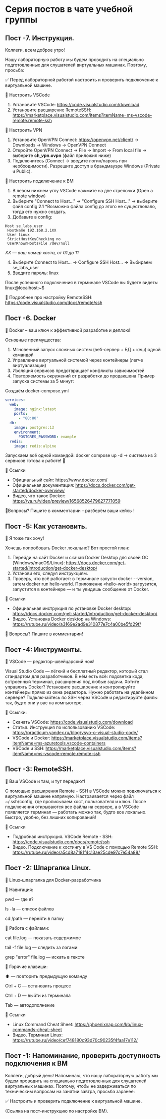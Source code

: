 # Серия постов в чате учебной группы

## Пост -7. Инструкция.

Коллеги, всем доброе утро!

Нашу лабораторную работу мы будем проводить на специально подготовленных для слушателей виртуальных машинах. Поэтому, просьба:

✅ Перед лабораторной работой настроить и проверить подключение к виртуальной машине.

🔹 Настроить VSCode

1. Установите VSCode: https://code.visualstudio.com/download
2. Установите расширение RemoteSSH: https://marketplace.visualstudio.com/items?itemName=ms-vscode-remote.remote-ssh

🔹 Настроить VPN

1. Установите OpenVPN Connect: https://openvpn.net/client/ → Downloads → Windows → OpenVPN Connect
2. Откройте OpenVPN Connect → File → Import → From local file → выберите **ch_vpn.ovpn** (файл приложил ниже)
3. Подключитесь (Connect → введите логин/пароль при необходимости). Разрешите доступ в брандмауэре Windows (Private и Public).

🔹 Настроить подключение к ВМ

1. В левом нижнем углу VSCode нажмите на две стрелочки (Open a remote window)
2. Выберите "Connect to Host..." → "Configure SSH Host..." → выберите файл config
   2.1 \*Возможно файла config до этого не существовало, тогда его нужно создать.
3. Добавьте в config:

```
Host se_labs_user
 HostName 192.168.2.1XX
 User linux
 StrictHostKeyChecking no
 UserKnownHostsFile /dev/null
```

_XX — ваш номер хоста, от 01 до 11_

4. Выберите Connect to Host... → Configure SSH Host... → Выбираем se_labs_user
5. Введите пароль: linux

После успешного подключения в терминале VSCode вы будете видеть: linux@localhost:~$

🔗 Подробнее про настройку RemoteSSH: https://code.visualstudio.com/docs/remote/ssh

## Пост -6. Docker

🐋 Docker – ваш ключ к эффективной разработке и деплою!

Основные преимущества:

1. Мгновенный запуск сложных систем (веб-сервер + БД + кеш) одной командой
2. Управление виртуальной системой через контейнеры (легче виртуализации)
3. Изоляция сервисов предотвращает конфликты зависимостей
4. Повторяемость окружений от разработки до продакшена
   Пример запуска системы за 5 минут:

Создаём docker-compose.yml

```yaml
services:
  web:
    image: nginx:latest
    ports:
      - "80:80"
  db:
    image: postgres:13
    environment:
      POSTGRES_PASSWORD: example
  redis:
    image: redis:alpine
```

Запускаем всё одной командой:
docker compose up -d → система из 3 сервисов готова к работе! 🚀

🔗 Ссылки

- Официальный сайт: https://www.docker.com/
- Официальная документация: https://docs.docker.com/get-started/docker-overview/
- Видео, что такое Docker: https://ya.ru/video/preview/16568526479627771059

💬Вопросы? Пишите в комментарии – разберём ваши кейсы!

## Пост -5: Как установить.

🐋 Я тоже так хочу!

Хочешь попробовать Docker локально? Вот простой план:

1. Перейди на сайт Docker и скачай Docker Desktop для своей ОС (Windows/macOS/Linux): https://docs.docker.com/get-started/introduction/get-docker-desktop/
2. Установи его, следуя инструкциям.
3. Проверь, что всё работает: в терминале запусти docker --version, затем docker run hello-world. Приложение «hello-world» загрузится, запустится в контейнере — и ты увидишь сообщение от Docker.

🔗 Ссылки

- Официальная инструкция по установке Docker desktop: https://docs.docker.com/get-started/introduction/get-docker-desktop/
- Видео. Установка Docker desktop на Windows: https://rutube.ru/video/a3169e2ad9e310877e7c4a00be5fd29f/

💬 Вопросы? Пишите в комментарии!

## Пост -4: Инструменты.

🐋 VSCode — редактор-швейцарский нож!

Visual Studio Code — лёгкий и бесплатный редактор, который стал стандартом для разработчиков.
В нём есть всё: подсветка кода, встроенный терминал, расширения под любые задачи.
Хотите управлять Docker? Установите расширение и контролируйте контейнеры прямо из окна редактора.
Нужно работать на удалённом сервере? Подключайтесь по SSH через VSCode и редактируйте файлы так, будто они у вас на компьютере.

🔗 Ссылки:

- Скачать VSCode: https://code.visualstudio.com/download
- Статья. Инструкция по использованию VSCode: https://practicum.yandex.ru/blog/vsyo-o-visual-studio-code/
- VSCode и Docker: https://marketplace.visualstudio.com/items?itemName=ms-azuretools.vscode-containers
- VSCode и SSH: https://marketplace.visualstudio.com/items?itemName=ms-vscode-remote.remote-ssh

## Пост -3: RemoteSSH.

🚀 Ваш VSCode и там, и тут передают!

С помощью расширения Remote - SSH в VSCode можно подключаться к виртуальной машине напрямую.
Настраивается через файл ~/.ssh/config, где прописываем хост, пользователя и ключ.
После подключения открываются все файлы на сервере, а в VSCode появляется терминал — работать можно так, будто все локально.
Быстро, удобно, без лишних копирований!

🔗 Ссылки

- Подробная инструкция. VSCode Remote - SSH: https://code.visualstudio.com/docs/remote/ssh
- Видео. Подключение к хостингу в VS Code с помощью Remote SSH: https://rutube.ru/video/a5cd8a7181f4c13ae25cde97c7e54a88/

## Пост -2: Шпаргалка Linux.

🐧 Linux-шпаргалка для Docker-разработчика

🔹 Навигация:

pwd — где я?

ls -la — список файлов

cd /path — перейти в папку

🔹 Работа с файлами:

cat file.log — показать содержимое

tail -f file.log — следить за логами

grep "error" file.log — искать в тексте

🔹 Горячие клавиши:

⬆️ — повторить предыдущую команду

Ctrl + C — остановить процесс

Ctrl + D — выйти из терминала

Tab — автодополнение

🔗 Ссылки

- Linux Command Cheat Sheet: https://phoenixnap.com/kb/linux-commands-cheat-sheet
- Видео. Терминал Linux: https://rutube.ru/video/cef748180c93d70c90235f4faa17e112/

## Пост -1: Напоминание, проверить доступность подключения к ВМ

Коллеги, добрый день! Напоминаю, что нашу лабораторную работу мы будем проводить на специально подготовленных для слушателей виртуальных машинах. Поэтому, чтобы не задерживаться по техническим вопросам на занятии завтра, просьба заранее:

✅ Настроить и проверить подключение к виртуальной машине.

(Ссылка на пост-инструкцию по настройке ВМ).
